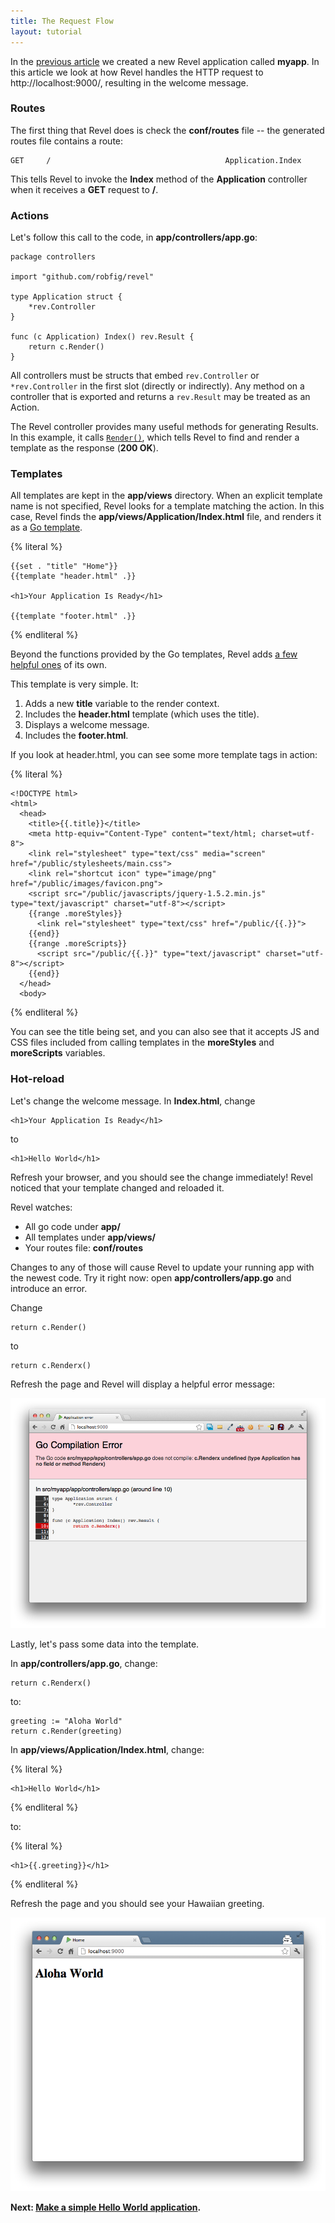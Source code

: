 ```yaml
---
title: The Request Flow
layout: tutorial
---
```


In the [previous article](createapp.html) we created a new Revel application
called **myapp**. In this article we look at how Revel handles the HTTP request
to http://localhost:9000/, resulting in the welcome message.

### Routes

The first thing that Revel does is check the **conf/routes** file -- the
generated routes file contains a route:

	GET     /                                       Application.Index

This tells Revel to invoke the **Index** method of the **Application**
controller when it receives a **GET** request to **/**.

### Actions

Let's follow this call to the code, in **app/controllers/app.go**:

	package controllers

	import "github.com/robfig/revel"

	type Application struct {
		*rev.Controller
	}

	func (c Application) Index() rev.Result {
		return c.Render()
	}

All controllers must be structs that embed `rev.Controller` or `*rev.Controller`
in the first slot (directly or indirectly). Any method on a controller that is
exported and returns a `rev.Result` may be treated as an Action.

The Revel controller provides many useful methods for generating Results.  In
this example, it calls [`Render()`](../docs/godoc/mvc.html#Controller.Render),
which tells Revel to find and render a template as the response (**200 OK**).

### Templates

All templates are kept in the **app/views** directory.  When an explicit
template name is not specified, Revel looks for a template matching the action.
In this case, Revel finds the **app/views/Application/Index.html** file, and
renders it as a [Go template](http://www.golang.org/pkg/html/template).

{% literal %}

	{{set . "title" "Home"}}
	{{template "header.html" .}}

	<h1>Your Application Is Ready</h1>

	{{template "footer.html" .}}

{% endliteral %}

Beyond the functions provided by the Go templates, Revel adds
[a few helpful ones](../manual/templates.html) of its own.

This template is very simple.  It:

1. Adds a new **title** variable to the render context.
2. Includes the **header.html** template (which uses the title).
3. Displays a welcome message.
4. Includes the **footer.html**.

If you look at header.html, you can see some more template tags in action:

{% literal %}

	<!DOCTYPE html>
	<html>
	  <head>
	    <title>{{.title}}</title>
	    <meta http-equiv="Content-Type" content="text/html; charset=utf-8">
	    <link rel="stylesheet" type="text/css" media="screen" href="/public/stylesheets/main.css">
	    <link rel="shortcut icon" type="image/png" href="/public/images/favicon.png">
	    <script src="/public/javascripts/jquery-1.5.2.min.js" type="text/javascript" charset="utf-8"></script>
	    {{range .moreStyles}}
	      <link rel="stylesheet" type="text/css" href="/public/{{.}}">
	    {{end}}
	    {{range .moreScripts}}
	      <script src="/public/{{.}}" type="text/javascript" charset="utf-8"></script>
	    {{end}}
	  </head>
	  <body>

{% endliteral %}

You can see the title being set, and you can also see that it accepts JS and CSS
files included from calling templates in the **moreStyles** and **moreScripts**
variables.

### Hot-reload

Let's change the welcome message.  In **Index.html**, change

	<h1>Your Application Is Ready</h1>

to

	<h1>Hello World</h1>

Refresh your browser, and you should see the change immediately!  Revel noticed
that your template changed and reloaded it.

Revel watches:

* All go code under **app/**
* All templates under **app/views/**
* Your routes file: **conf/routes**

Changes to any of those will cause Revel to update your running app with the
newest code.  Try it right now: open **app/controllers/app.go** and introduce
an error.

Change

	return c.Render()

to

	return c.Renderx()

Refresh the page and Revel will display a helpful error message:

![A helpful error message](../img/helpfulerror.png)

Lastly, let's pass some data into the template.

In **app/controllers/app.go**, change:

	return c.Renderx()

to:

	greeting := "Aloha World"
	return c.Render(greeting)

In **app/views/Application/Index.html**, change:

{% literal %}

	<h1>Hello World</h1>

{% endliteral %}

to:

{% literal %}

	<h1>{{.greeting}}</h1>

{% endliteral %}

Refresh the page and you should see your Hawaiian greeting.

![A Hawaiian greeting](../img/AlohaWorld.png)

**Next: [Make a simple Hello World application](firstapp.html).**
